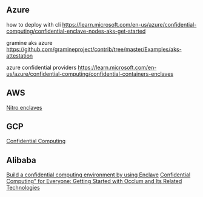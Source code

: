## Azure
how to deploy with cli
https://learn.microsoft.com/en-us/azure/confidential-computing/confidential-enclave-nodes-aks-get-started

gramine aks azure
https://github.com/gramineproject/contrib/tree/master/Examples/aks-attestation

azure confidential providers
https://learn.microsoft.com/en-us/azure/confidential-computing/confidential-containers-enclaves


## AWS

[Nitro enclaves](https://docs.aws.amazon.com/enclaves/latest/user/nitro-enclave.html)

## GCP

[Confidential Computing](https://cloud.google.com/security/products/confidential-computing)
## Alibaba 
[Build a confidential computing environment by using Enclave](https://www.alibabacloud.com/help/en/ecs/user-guide/build-a-confidential-computing-environment-by-using-enclave)
[Confidential Computing" for Everyone: Getting Started with Occlum and Its Related Technologies](https://www.alibabacloud.com/blog/598671)
